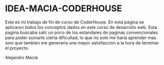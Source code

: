 # IDEA-MACIA-CODERHOUSE
Este es mi trabajo de fin de curso de CoderHouse. En esta pagina se aplicaron todos los conceptos dados en este curso de desarrollo web.
Esta pagina buscaba salir un poco de los estandares de paginas convencionales para poder sumarle cierta dificultad, lo que no solo me haria aprender mas sino que tambien me generaria una mayor satisfaccion a la hora de terminar el proyecto.

<span>Alejandro Maciá</span>
